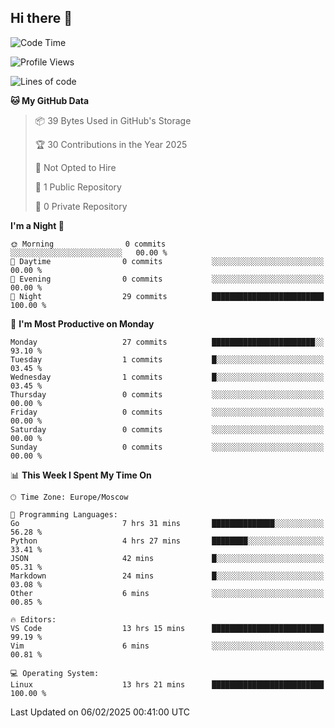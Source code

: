 ## Hi there 👋


<!--START_SECTION:waka-->
![Code Time](http://img.shields.io/badge/Code%20Time-301%20hrs%2049%20mins-blue)

![Profile Views](http://img.shields.io/badge/Profile%20Views-0-blue)

![Lines of code](https://img.shields.io/badge/From%20Hello%20World%20I%27ve%20Written-0%20lines%20of%20code-blue)

**🐱 My GitHub Data** 

> 📦 39 Bytes Used in GitHub's Storage 
 > 
> 🏆 30 Contributions in the Year 2025
 > 
> 🚫 Not Opted to Hire
 > 
> 📜 1 Public Repository 
 > 
> 🔑 0 Private Repository 
 > 
**I'm a Night 🦉** 

```text
🌞 Morning                0 commits           ░░░░░░░░░░░░░░░░░░░░░░░░░   00.00 % 
🌆 Daytime                0 commits           ░░░░░░░░░░░░░░░░░░░░░░░░░   00.00 % 
🌃 Evening                0 commits           ░░░░░░░░░░░░░░░░░░░░░░░░░   00.00 % 
🌙 Night                  29 commits          █████████████████████████   100.00 % 
```
📅 **I'm Most Productive on Monday** 

```text
Monday                   27 commits          ███████████████████████░░   93.10 % 
Tuesday                  1 commits           █░░░░░░░░░░░░░░░░░░░░░░░░   03.45 % 
Wednesday                1 commits           █░░░░░░░░░░░░░░░░░░░░░░░░   03.45 % 
Thursday                 0 commits           ░░░░░░░░░░░░░░░░░░░░░░░░░   00.00 % 
Friday                   0 commits           ░░░░░░░░░░░░░░░░░░░░░░░░░   00.00 % 
Saturday                 0 commits           ░░░░░░░░░░░░░░░░░░░░░░░░░   00.00 % 
Sunday                   0 commits           ░░░░░░░░░░░░░░░░░░░░░░░░░   00.00 % 
```


📊 **This Week I Spent My Time On** 

```text
🕑︎ Time Zone: Europe/Moscow

💬 Programming Languages: 
Go                       7 hrs 31 mins       ██████████████░░░░░░░░░░░   56.28 % 
Python                   4 hrs 27 mins       ████████░░░░░░░░░░░░░░░░░   33.41 % 
JSON                     42 mins             █░░░░░░░░░░░░░░░░░░░░░░░░   05.31 % 
Markdown                 24 mins             █░░░░░░░░░░░░░░░░░░░░░░░░   03.08 % 
Other                    6 mins              ░░░░░░░░░░░░░░░░░░░░░░░░░   00.85 % 

🔥 Editors: 
VS Code                  13 hrs 15 mins      █████████████████████████   99.19 % 
Vim                      6 mins              ░░░░░░░░░░░░░░░░░░░░░░░░░   00.81 % 

💻 Operating System: 
Linux                    13 hrs 21 mins      █████████████████████████   100.00 % 
```


 Last Updated on 06/02/2025 00:41:00 UTC
<!--END_SECTION:waka-->

